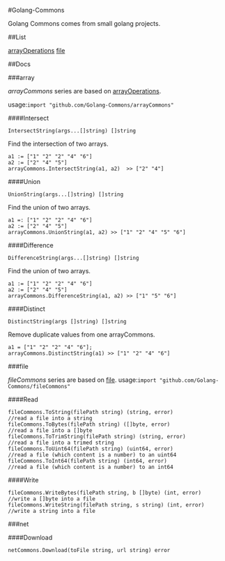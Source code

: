 #Golang-Commons

Golang Commons comes from small golang projects.

##List

[arrayOperations](https://github.com/adam-hanna/arrayOperations)
[file](https://github.com/toolkits/file)


##Docs

###array

*arrayCommons* series are based on [arrayOperations](https://github.com/adam-hanna/arrayOperations).

usage:`import "github.com/Golang-Commons/arrayCommons"`

####Intersect

`IntersectString(args...[]string) []string`

Find the intersection of two arrays.

```
a1 := ["1" "2" "2" "4" "6"]
a2 := ["2" "4" "5"]
arrayCommons.IntersectString(a1, a2)  >> ["2" "4"]
```

####Union

`UnionString(args...[]string) []string`

Find the union of two arrays.

```
a1 =: ["1" "2" "2" "4" "6"]
a2 := ["2" "4" "5"]
arrayCommons.UnionString(a1, a2) >> ["1" "2" "4" "5" "6"]
```

####Difference

`DifferenceString(args...[]string) []string`

Find the union of two arrays.

```
a1 := ["1" "2" "2" "4" "6"]
a2 := ["2" "4" "5"]
arrayCommons.DifferenceString(a1, a2) >> ["1" "5" "6"]
```

####Distinct

`DistinctString(args []string) []string`

Remove duplicate values from one arrayCommons.

```
a1 = ["1" "2" "2" "4" "6"];
arrayCommons.DistinctString(a1) >> ["1" "2" "4" "6"]
```

###file

*fileCommons* series are based on [file](https://github.com/toolkits/file).
usage:`import "github.com/Golang-Commons/fileCommons"`

####Read

```
fileCommons.ToString(filePath string) (string, error)
//read a file into a string
fileCommons.ToBytes(filePath string) ([]byte, error)
//read a file into a []byte
fileCommons.ToTrimString(filePath string) (string, error)
//read a file into a trimed string
fileCommons.ToUint64(filePath string) (uint64, error)
//read a file (which content is a number) to an uint64
fileCommons.ToInt64(filePath string) (int64, error)
//read a file (which content is a number) to an int64
```

####Write

```
fileCommons.WriteBytes(filePath string, b []byte) (int, error)
//write a []byte into a file
fileCommons.WriteString(filePath string, s string) (int, error)
//write a string into a file
```

###net

####Download


```
netCommons.Download(toFile string, url string) error
```

